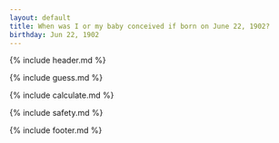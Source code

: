 ```yaml
---
layout: default
title: When was I or my baby conceived if born on June 22, 1902?
birthday: Jun 22, 1902
---
```


{% include header.md %}

{% include guess.md %}

{% include calculate.md %}

{% include safety.md %}

{% include footer.md %}



